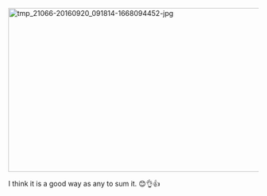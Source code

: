 <!--more-->

<a href="https://icompile.eladkarako.com/_uploads/2016/09/tmp_21066-20160920_091814-1668094452-e1474352922233.jpg"><img src="https://icompile.eladkarako.com/_uploads/2016/09/tmp_21066-20160920_091814-1668094452.jpg" alt="tmp_21066-20160920_091814-1668094452-jpg" width="584" height="329" /></a>

I think it is a good way as any to sum it.
&#x1f60a;︎&#x1f44c;︎&#x1f44d;︎